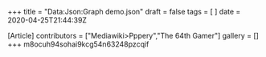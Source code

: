 +++
title = "Data:Json:Graph demo.json"
draft = false
tags = [ ]
date = 2020-04-25T21:44:39Z

[Article]
contributors = ["Mediawiki>Pppery","The 64th Gamer"]
gallery = []
+++
m8ocuh94sohai9kcg54n63248pzcqif